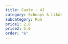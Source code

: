 ```yaml
---
title: Cuate - 4J
category: Schnaps & Likör
subcategory: Rum
price1: 2,8
price2: 5,0
order: "6"
---
```

